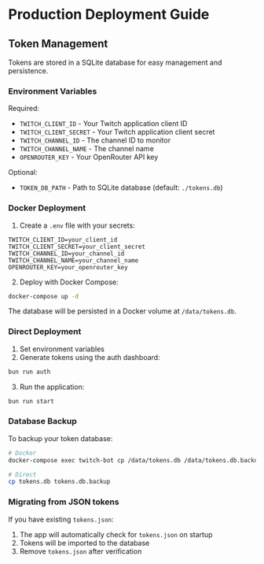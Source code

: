 # Production Deployment Guide

## Token Management

Tokens are stored in a SQLite database for easy management and persistence.

### Environment Variables

Required:

- `TWITCH_CLIENT_ID` - Your Twitch application client ID
- `TWITCH_CLIENT_SECRET` - Your Twitch application client secret
- `TWITCH_CHANNEL_ID` - The channel ID to monitor
- `TWITCH_CHANNEL_NAME` - The channel name
- `OPENROUTER_KEY` - Your OpenRouter API key

Optional:

- `TOKEN_DB_PATH` - Path to SQLite database (default: `./tokens.db`)

### Docker Deployment

1. Create a `.env` file with your secrets:

```env
TWITCH_CLIENT_ID=your_client_id
TWITCH_CLIENT_SECRET=your_client_secret
TWITCH_CHANNEL_ID=your_channel_id
TWITCH_CHANNEL_NAME=your_channel_name
OPENROUTER_KEY=your_openrouter_key
```

2. Deploy with Docker Compose:

```bash
docker-compose up -d
```

The database will be persisted in a Docker volume at `/data/tokens.db`.

### Direct Deployment

1. Set environment variables
2. Generate tokens using the auth dashboard:

```bash
bun run auth
```

3. Run the application:

```bash
bun run start
```

### Database Backup

To backup your token database:

```bash
# Docker
docker-compose exec twitch-bot cp /data/tokens.db /data/tokens.db.backup

# Direct
cp tokens.db tokens.db.backup
```

### Migrating from JSON tokens

If you have existing `tokens.json`:

1. The app will automatically check for `tokens.json` on startup
2. Tokens will be imported to the database
3. Remove `tokens.json` after verification
